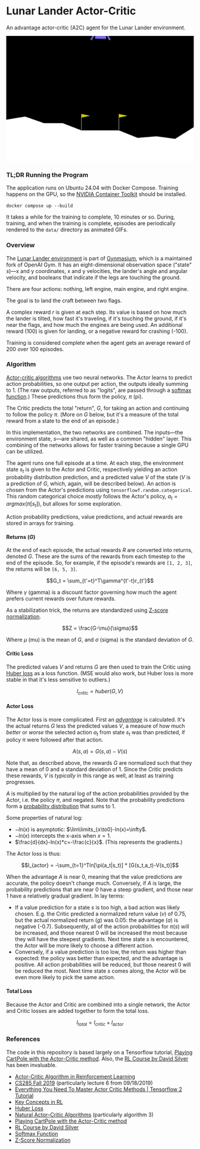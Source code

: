 # Lunar Lander Actor-Critic

An advantage actor-critic (A2C) agent for the Lunar Lander environment.

![Trained Agent](./data/LunarLander-v3-13925.gif)

### TL;DR Running the Program

The application runs on Ubuntu 24.04 with Docker Compose. Training happens on
the GPU, so the
[NVIDIA Container Toolkit](https://docs.nvidia.com/datacenter/cloud-native/container-toolkit/latest/install-guide.html)
should be installed.

```
docker compose up --build
```

It takes a while for the training to complete, 10 minutes or so. During,
training, and when the training is complete, episodes are periodically rendered
to the `data/` directory as animated GIFs.

### Overview

The [Lunar Lander environment](https://gymnasium.farama.org/environments/box2d/lunar_lander/)
is part of [Gynmasium](https://gymnasium.farama.org/), which is a maintained
fork of OpenAI Gym. It has an eight-dimensional observation space ("state"
$s$)—x and y coordinates, x and y velocities, the lander's angle and angular
velocity, and booleans that indicate if the legs are touching the ground.

There are four actions: nothing, left engine, main engine, and right engine.

The goal is to land the craft between two flags.

A complex reward $r$ is given at each step. Its value is based on how much the
lander is tilted, how fast it's traveling, if it's touching the ground, if it's
near the flags, and how much the engines are being used. An additional reward
(100) is given for landing, or a negative reward for crashing (-100).

Training is considered complete when the agent gets an average reward of 200
over 100 episodes.

### Algorithm

[Actor-critic algorithms](https://inria.hal.science/hal-00840470/document) use
two neural networks. The Actor learns to predict action probabilities, so one
output per action, the outputs ideally summing to 1\. (The raw outputs, referred
to as "logits", are passed through a
[softmax function](https://en.wikipedia.org/wiki/Softmax_function).) These
predictions thus form the policy, $\pi$ (pi).

The Critic predicts the total "return", $G$, for taking an action and continuing
to follow the policy $\pi$. (More on $G$ below, but it's
a measure of the total reward from a state to the end of an episode.)

In this implementation, the two networks are combined. The inputs—the
environment state, $s$—are shared, as well as a common "hidden" layer. This
combining of the networks allows for faster training because a single GPU can be
utilized.

The agent runs one full episode at a time. At each step, the environment state
$s_t$ is given to the Actor and Critic, respectively yielding an action
probability distribution prediction, and a predicted value $V$ of the state ($V$
is a prediction of $G$, which, again, will be described below). An action is
chosen from the Actor's predictions using `tensorflowf.random.categorical`. This
random categorical choice _mostly_ follows the Actor's policy,
$a_t = argmax(\pi[s_t])$, but allows for some exploration.

Action probability predictions, value predictions, and actual rewards are stored
in arrays for training.

#### Returns ($G$)

At the end of each episode, the actual rewards $R$ are converted into returns,
denoted $G$. These are the sums of the rewards from each timestep to the end of
the episode. So, for example, if the episode's rewards are `[1, 2, 3]`,
the returns will be `[6, 5, 3]`.

$$G_t = \sum_{t'=t}^T\gamma^{t'-t}r_{t'}$$

Where $\gamma$ (gamma) is a discount factor governing how much the agent prefers
current rewards over future rewards.

As a stabilization trick, the returns are standardized using
[Z-score normalization](https://en.wikipedia.org/wiki/Standard_score).

$$Z = \frac{G-\mu}{\sigma}$$

Where $\mu$ (mu) is the mean of $G$, and $\sigma$ (sigma) is the standard
deviation of $G$.

#### Critic Loss

The predicted values $V$ and returns $G$ are then used to train the Critic using
[Huber loss](https://en.wikipedia.org/wiki/Huber_loss) as a loss function. (MSE
would also work, but Huber loss is more stable in that it's less sensitive to
outliers.)

$$l_{critic} = huber(G,V)$$

#### Actor Loss

The Actor loss is more complicated. First an
[_advantage_](https://spinningup.openai.com/en/latest/spinningup/rl_intro.html#advantage-functions)
is calculated. It's the actual returns $G$ less the predicted values $V$, a
measure of how much _better_ or _worse_ the selected action $a_t$ from state
$s_t$ was than predicted, if policy $\pi$ were followed after that action.

$$A(s,a) = G(s,a)-V(s)$$

Note that, as described above, the rewards $G$ are normalized such that they
have a mean of 0 and a standard deviation of 1. Since the Critic predicts these
rewards, $V$ is _typically_ in this range as well, at least as training
progresses.

$A$ is multiplied by the natural log of the action probabilities provided by the
Actor, i.e. the policy $\pi$, and negated. Note that the probability predictions
form a
[probability distribution](https://en.wikipedia.org/wiki/Probability_distribution)
that sums to 1.

Some properties of natural log:

* $-ln(x)$ is asymptotic: $\lim\limits_{x\to0}-ln(x)=\infty$.
* $-ln(x)$ intercepts the x-axis when $x=1$.
* $\frac{d}{dx}-ln(x)*c=-\frac{c}{x}$. (This represents the gradients.)

The Actor loss is thus:

$$l_{actor} = -\sum_{t=1}^Tln[\pi(a_t|s_t)] * [G(s_t,a_t)-V(s_t)]$$

When the advantage $A$ is near 0, meaning that the value predictions are
accurate, the policy doesn't change much. Conversely, if $A$ is large, the
probability predictions that are near 0 have a steep gradient, and those near 1
have a relatively gradual gradient. In lay terms:

* If a value prediction for a state $s$ is too high, a bad action was likely
chosen. E.g. the Critic predicted a normalized return value ($v$) of 0.75, but
the actual normalized return ($g$) was 0.05: the advantage ($a$) is negative
(-0.7). Subsequently, all of the action probabilities for $\pi(s)$ will be
increased, and those nearest 0 will be increased the most because they will have
the steepest gradients. Next time state $s$ is encountered, the Actor will be
more likely to choose a different action.
* Conversely, if a value prediction is too low, the return was higher than
expected: the policy was better than expected, and the advantage is positive.
All action probabilities will be reduced, but those nearest 0 will be reduced
the most. Next time state $s$ comes along, the Actor will be even more likely to
pick the same action.

#### Total Loss

Because the Actor and Critic are combined into a single network, the Actor and
Critic losses are added together to form the total loss.

$$l_{total} = l_{critic} + l_{actor}$$

### References

The code in this repository is based largely on a Tensorflow tutorial,
[Playing CartPole with the Actor-Critic method](https://www.tensorflow.org/tutorials/reinforcement_learning/actor_critic).
Also, the
[RL Course by David Silver](https://youtube.com/playlist?list=PLzuuYNsE1EZAXYR4FJ75jcJseBmo4KQ9-&si=GbNdD73nvvHjIgGn)
has been invaluable.

* [Actor-Critic Algorithm in Reinforcement Learning](https://www.geeksforgeeks.org/machine-learning/actor-critic-algorithm-in-reinforcement-learning/)
* [CS285 Fall 2019](https://youtube.com/playlist?list=PLkFD6_40KJIwhWJpGazJ9VSj9CFMkb79A&si=I3LZBZnwDGiES1pV)
(particularly lecture 6 from 09/18/2019)
* [Everything You Need To Master Actor Critic Methods | Tensorflow 2 Tutorial](https://youtu.be/LawaN3BdI00?si=2vqNj0nxz7FQKsDt)
* [Key Concepts in RL](https://spinningup.openai.com/en/latest/spinningup/rl_intro.html)
* [Huber Loss](https://en.wikipedia.org/wiki/Huber_loss)
* [Natural Actor–Critic Algorithms](https://inria.hal.science/hal-00840470/document)
(particularly algorithm 3)
* [Playing CartPole with the Actor-Critic method](https://www.tensorflow.org/tutorials/reinforcement_learning/actor_critic)
* [RL Course by David Silver](https://youtube.com/playlist?list=PLzuuYNsE1EZAXYR4FJ75jcJseBmo4KQ9-&si=GbNdD73nvvHjIgGn)
* [Softmax Function](https://en.wikipedia.org/wiki/Softmax_function)
* [Z-Score Normalization](https://en.wikipedia.org/wiki/Standard_score)

